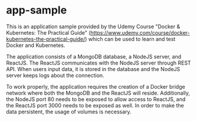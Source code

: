 # app-sample
This is an application sample provided by the Udemy Course "Docker & Kubernetes: The Practical Guide" (https://www.udemy.com/course/docker-kubernetes-the-practical-guide/) which can be used to learn and test Docker and Kubernetes. 

The application consists of a MongoDB database, a NodeJS server, and ReactJS.
The ReactJS communicates with the NodeJS server through REST API. When users input data, it is stored in the database and the NodeJS server keeps logs about the connection.

To work properly, the application requires the creation of a Docker bridge network where both the MongoDB and the ReactJS will reside. Additionally, the NodeJS port 80 needs to be exposed to allow access to ReactJS, and the ReactJS port 3000 needs to be exposed as well.
In order to make the data persistent, the usage of volumes is necessary.




